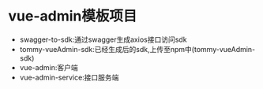 # vue-admin模板项目

+ swagger-to-sdk:通过swagger生成axios接口访问sdk
+ tommy-vueAdmin-sdk:已经生成后的sdk,上传至npm中(tommy-vueAdmin-sdk)
+ vue-admin:客户端
+ vue-admin-service:接口服务端


